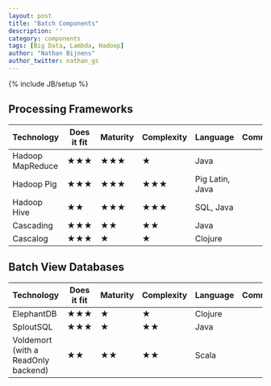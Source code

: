 ```yaml
---
layout: post
title: "Batch Components"
description: ''
category: components
tags: [Big Data, Lambda, Hadoop]
author: "Nathan Bijnens"
author_twitter: nathan_gs
---
```

{% include JB/setup %}

## Processing Frameworks

|Technology                                                |Does it fit            |Maturity               |Complexity             |Language       |Comments       |
|----------------------------------------------------------|-----------------------|-----------------------|-----------------------|---------------|---------------|
|Hadoop MapReduce                                          |&#9733;&#9733;&#9733;  |&#9733;&#9733;&#9733;  |&#9733;                |Java           |               |
|Hadoop Pig                                                |&#9733;&#9733;&#9733;  |&#9733;&#9733;&#9733;  |&#9733;&#9733;&#9733;  |Pig Latin, Java|               |
|Hadoop Hive                                               |&#9733;&#9733;         |&#9733;&#9733;&#9733;  |&#9733;&#9733;&#9733;  |SQL, Java      |               |
|Cascading                                                 |&#9733;&#9733;&#9733;  |&#9733;&#9733;         |&#9733;&#9733;         |Java           |               |
|Cascalog                                                  |&#9733;&#9733;&#9733;  |&#9733;                |&#9733;                |Clojure        |               |


## Batch View Databases

|Technology                                                |Does it fit            |Maturity               |Complexity             |Language       |Comments       |
|----------------------------------------------------------|-----------------------|-----------------------|-----------------------|---------------|---------------|
|ElephantDB                                                |&#9733;&#9733;&#9733;  |&#9733;                |&#9733;                |Clojure        |               |
|SploutSQL                                                 |&#9733;&#9733;&#9733;  |&#9733;                |&#9733;&#9733;         |Java|          |
|Voldemort (with a ReadOnly backend)                       |&#9733;&#9733;         |&#9733;&#9733;         |&#9733;&#9733;         |Scala          |               |


